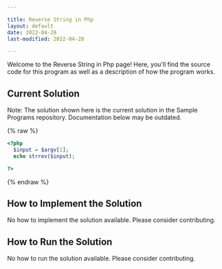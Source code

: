 ```yaml
---

title: Reverse String in Php
layout: default
date: 2022-04-28
last-modified: 2022-04-28

---
```


Welcome to the Reverse String in Php page! Here, you'll find the source code for this program as well as a description of how the program works.

## Current Solution

Note: The solution shown here is the current solution in the Sample Programs repository. Documentation below may be outdated.

{% raw %}

```Php
<?php
  $input = $argv[1];
  echo strrev($input);

?>

```

{% endraw %}

## How to Implement the Solution

No how to implement the solution available. Please consider contributing.

## How to Run the Solution

No how to run the solution available. Please consider contributing.